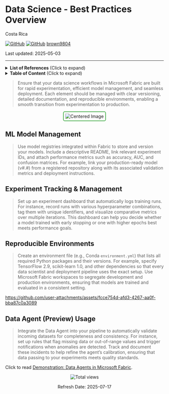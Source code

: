 # Data Science - Best Practices Overview

Costa Rica

[![GitHub](https://badgen.net/badge/icon/github?icon=github&label)](https://github.com)
[![GitHub](https://img.shields.io/badge/--181717?logo=github&logoColor=ffffff)](https://github.com/)
[brown9804](https://github.com/brown9804)

Last updated: 2025-05-03

----------

<details>
<summary><b>List of References</b> (Click to expand)</summary>

- [What is Data Science in Microsoft Fabric?](https://learn.microsoft.com/en-us/fabric/data-science/data-science-overview)
- [Data Science documentation in Microsoft Fabric](https://learn.microsoft.com/en-us/fabric/data-science/)

</details>

<details>
<summary><b>Table of Content</b> (Click to expand)</summary>

- [ML Model Management](#ml-model-management)
- [Experiment Tracking & Management](#experiment-tracking--management)
- [Reproducible Environments](#reproducible-environments)
- [Data Agent Preview Usage](#data-agent-preview-usage)

</details>

> Ensure that your data science workflows in Microsoft Fabric are built for rapid experimentation, efficient model management, and seamless deployment. Each element should be managed with clear versioning, detailed documentation, and reproducible environments, enabling a smooth transition from experimentation to production.

<div align="center">
  <img src="https://github.com/user-attachments/assets/f86cdba7-e9a6-4ce1-8dcc-912b7f438398" alt="Centered Image" style="border: 2px solid #4CAF50; border-radius: 5px; padding: 5px;"/>
</div>

## ML Model Management 

> Use model registries integrated within Fabric to store and version your models. Include a descriptive README, link relevant experiment IDs, and attach performance metrics such as accuracy, AUC, and confusion matrices. For example, link your production-ready model (v#.#) from a registered repository along with its associated validation metrics and deployment instructions.  

## Experiment Tracking & Management 

> Set up an experiment dashboard that automatically logs training runs. For instance, record runs with various hyperparameter combinations, tag them with unique identifiers, and visualize comparative metrics over multiple iterations. This dashboard can help you decide whether a model trained with early stopping or one with higher epochs best meets performance goals.
                                                                                                       
## Reproducible Environments 

> Create an environment file (e.g., Conda `environment.yml`) that lists all required Python packages and their versions. For example, specify TensorFlow 2.9, scikit-learn 1.0, and other dependencies so that every data scientist and deployment pipeline uses the exact setup. Use Microsoft Fabric workspaces to segregate development and production environments, ensuring that models are trained and evaluated in a consistent setting.

<https://github.com/user-attachments/assets/fcce754d-afd3-4267-aa0f-bba87c0a3089>

## Data Agent (Preview) Usage 

> Integrate the Data Agent into your pipeline to automatically validate incoming datasets for completeness and consistency. For instance, set up rules that flag missing data or out-of-range values and trigger notifications when anomalies are detected. Track and document these incidents to help refine the agent’s calibration, ensuring that data passing to your experiments meets quality standards.  

Click to read [Demonstration: Data Agents in Microsoft Fabric](./Data_Agents.md).

<!-- START BADGE -->
<div align="center">
  <img src="https://img.shields.io/badge/Total%20views-18-limegreen" alt="Total views">
  <p>Refresh Date: 2025-07-17</p>
</div>
<!-- END BADGE -->
